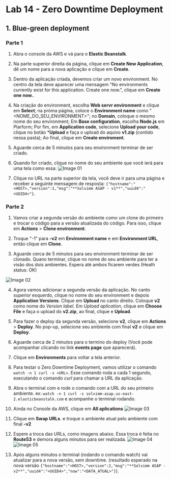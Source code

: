 # Lab 14 - Zero Downtime Deployment


## 1. Blue-green deployment

### Parte 1

1. Abra o console da AWS e vá para o **Elastic Beanstalk**.

2. Na parte superior direita da página, clique em **Create New Application**, dê um nome para a nova aplicação e clique em **Create**.

3. Dentro da aplicação criada, devemos criar um novo environment. No centro da tela deve aparecer uma mensagem "No environments currently exist for this application. Create one now.", clique em **Create one now.**.

4. Na criação do environment, escolha **Web servr environment**  e clique em **Select**; na próma página, coloce o **Environment name** como "<NOME_DO_SEU_ENVIRONMENT>"; no **Domain**, coloque o mesmo nome do seu environment; Em **Base configuration**, escolha **Node.js** em Plarform; Por fim, em **Application code**, selecione **Upload your code**, clique no botão ***Upload** e faça o upload do aquivo **v1.zip** (contido nessa pasta); Ao final, clique em **Create enviroment**.

5. Aguarde cerca de 5 minutos para seu environment terminar de ser criado.

6. Quando for criado, clique no nome do seu ambiente que você ierá para uma tela como essa: ![Image 01](https://d1b7vbmva6nnec.cloudfront.net/lab14/01.png)
   
7. Clique no URL na parte superior da tela, você deve ir para uma página e receber a seguinte mensagem de resposta: `{"hostname":"<HOST>,"version":1,"msg":"**Solvimm ASAP - v1**","uuid4":"<UUID4>"}`.
   
### Parte 2

1. Vamos criar a segunda versão do ambiente como um clone do primeiro e trocar o código para a versão atualizada do código. Para isso, clique em **Actions** > **Clone environment**.

2. Troque "-1" para **-v2** em **Environment name** e em **Environment URL**, então clique em **Clone**.

3. Aguarde cerca de 5 minutos para seu environment terminar de ser clonado. Quano terminar, clique no nome do seu ambiente para ter a visão dos dois ambientes. Espera até ambos ficarem verdes (Heath status: OK)

![Image 02](https://d1b7vbmva6nnec.cloudfront.net/lab14/02.png)

4. Agora vamos adicionar a segunda versão da aplicação. No canto superior esquerdo, clique no nome do seu environment e depois **Application Versions**. Clique em **Upload** no canto direito. Coloque **v2** como nome do *Version label*. Em *Upload aplication*, clique em **Choose File** e faça o upload do **v2.zip**, ao final, clique e **Upload**.

5. Para fazer o deploy da segunda versão, selecione **v2**, clique em **Actions** > **Deploy**. No pop-up, selecione seu ambiente com final **v2** e clique em **Deploy**.

6. Aguarde cerca de 2 minutos para o termino do deploy (Você pode acompanhar clicando no link **events page** que aparecerá).

7. Clique em **Environments** para voltar a tela anterior.

8. Para testar o Zero Downtime Deployment, vamos utilizar o comando `watch -n 1 curl -s <URL>`. Esse comando roda a cada 1 segundo, executando o comando *curl* para chamar a URL da aplicação.

9.  Abra o terminal com e rode o comando com a URL do seu primeiro ambiente. ex: `watch -n 1 curl -s solvimm-asap.us-east-2.elasticbeanstalk.com` e acompanhe o terminal rodando.

10. Ainda no Console da AWS, clique em **All aplications**
![Image 03](https://d1b7vbmva6nnec.cloudfront.net/lab14/03.png)

11. Clique em **Swap URLs**. e troque o ambiente atual pelo ambiente com final **-v2**


12. Espere a troca das URLs, como imagens abaixo. Essa troca é feita no **Route53** e demora alguns minutos para ser realizada.
![Image 04](https://d1b7vbmva6nnec.cloudfront.net/lab14/04.png)
![Image 05](https://d1b7vbmva6nnec.cloudfront.net/lab14/05.png)

13. Após alguns minutos o terminal (rodando o comando watch) vai atualizar para a nova versão, sem downtime. (resultado esperado na nova versão `{"hostname":"<HOST>,"version":2,"msg":"**Solvimm ASAP - v2**","uuid4":"<UUID4>","now":"<DATA_ATUAL>"}`).
